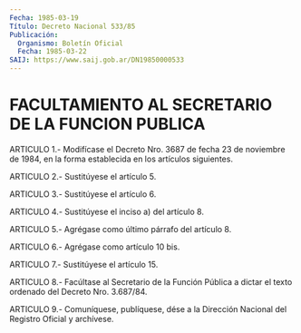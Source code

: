 ```yaml
---
Fecha: 1985-03-19
Título: Decreto Nacional 533/85
Publicación:
  Organismo: Boletín Oficial
  Fecha: 1985-03-22
SAIJ: https://www.saij.gob.ar/DN19850000533
---
```

# FACULTAMIENTO AL SECRETARIO DE LA FUNCION PUBLICA

<a id="1"></a>
ARTICULO  1.-  Modifícase  el  Decreto  Nro.  3687  de  fecha 23 de noviembre  de  1984,  en  la  forma  establecida  en  los artículos siguientes.

<a id="2"></a>
ARTICULO 2.- Sustitúyese el artículo 5.

<a id="3"></a>
ARTICULO 3.- Sustitúyese el artículo 6.

<a id="4"></a>
ARTICULO 4.- Sustitúyese el inciso a) del artículo 8.

<a id="5"></a>
ARTICULO    5.-  Agrégase  como  último  párrafo  del  artículo  8.

<a id="6"></a>
ARTICULO 6.- Agrégase como artículo 10 bis.

<a id="7"></a>
ARTICULO 7.- Sustitúyese el artículo 15.

<a id="8"></a>
ARTICULO  8.-  Facúltase  al  Secretario  de  la  Función Pública a dictar el texto ordenado del Decreto Nro. 3.687/84.

<a id="9"></a>
ARTICULO  9.- Comuníquese, publíquese, dése a la Dirección Nacional del Registro Oficial y archívese.